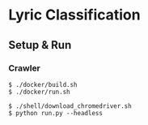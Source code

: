 # Lyric Classification

## Setup & Run

### Crawler

```
$ ./docker/build.sh
$ ./docker/run.sh
```

```
$ ./shell/download_chromedriver.sh
$ python run.py --headless
```
